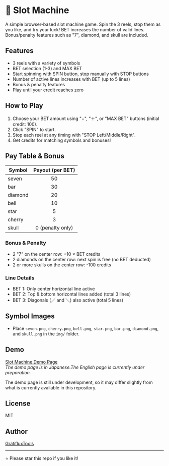 # 🎰 Slot Machine

A simple browser-based slot machine game. Spin the 3 reels, stop them as you like, and try your luck! BET increases the number of valid lines. Bonus/penalty features such as "7", diamond, and skull are included.

## Features

- 3 reels with a variety of symbols
- BET selection (1-3) and MAX BET
- Start spinning with SPIN button, stop manually with STOP buttons
- Number of active lines increases with BET (up to 5 lines)
- Bonus & penalty features
- Play until your credit reaches zero

## How to Play

1. Choose your BET amount using "−", "＋", or "MAX BET" buttons (initial credit: 100).
2. Click "SPIN" to start.
3. Stop each reel at any timing with "STOP Left/Middle/Right".
4. Get credits for matching symbols and bonuses!

## Pay Table & Bonus

| Symbol      | Payout (per BET)  |
|-------------|:-----------------:|
| seven       |       50          |
| bar         |       30          |
| diamond     |       20          |
| bell        |       10          |
| star        |        5          |
| cherry      |        3          |
| skull       |  0 (penalty only) |

### Bonus & Penalty

- 2 "7" on the center row: +10 × BET credits
- 2 diamonds on the center row: next spin is free (no BET deducted)
- 2 or more skulls on the center row: -100 credits

### Line Details

- BET 1: Only center horizontal line active
- BET 2: Top & bottom horizontal lines added (total 3 lines)
- BET 3: Diagonals (／ and ＼) also active (total 5 lines)

## Symbol Images

- Place `seven.png`, `cherry.png`, `bell.png`, `star.png`, `bar.png`, `diamond.png`, and `skull.png` in the `img/` folder.

## Demo

[Slot Machine Demo Page](https://ss872927.stars.ne.jp/slot/)  
*The demo page is in Japanese.The English page is currently under preparation.*

The demo page is still under development, so it may differ slightly from what is currently available in this repository.

## License

MIT

## Author

[GratifluxTools](https://github.com/GratifluxTools/slot-machine.git)

---

⭐ Please star this repo if you like it!
